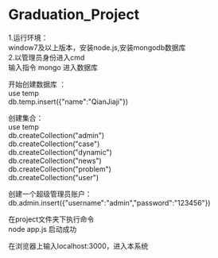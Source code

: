 # Graduation_Project
1.运行环境：<br>
window7及以上版本，安装node.js,安装mongodb数据库<br>
2.以管理员身份进入cmd  <br>
输入指令  mongo  进入数据库 <br>

开始创建数据库 ：<br>
use temp  <br> 
db.temp.insert({"name":"QianJiaji"})  <br>

创建集合：  <br>
use temp   <br>
db.createCollection("admin")   <br>
db.createCollection("case")  <br>
db.createCollection("dynamic")  <br>
db.createCollection("news")  <br>
db.createCollection("problem")  <br>
db.createCollection("user")  <br>

创建一个超级管理员账户：  <br>
db.admin.insert({"username":"admin","password":"123456"})  <br>

在project文件夹下执行命令  <br>
node app.js  启动成功  <br>

在浏览器上输入localhost:3000，进入本系统  <br>
  
